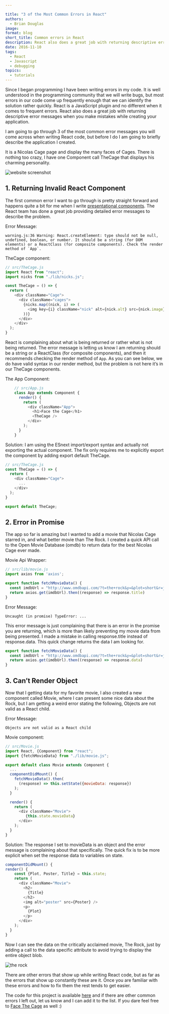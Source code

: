 ```yaml
---

title: "3 of the Most Common Errors in React"
authors:
  - Brian Douglas
image:
format: blog
short_title: Common errors in React
description: React also does a great job with returning descriptive error messages when you make mistakes while creating your application. This post will walk through 3 of the most common error messages you will come across when writing React code.
date: 2016-11-10
tags:
  - React
  - Javascript
  - debugging
topics:
  - tutorials
---
```


Since I began programming I have been writing errors in my code. It is well understood in the programming community that we will write bugs, but most errors in our code come up frequently enough that we can identify the solution rather quickly. React is a JavaScript plugin and no different when it comes to frequent errors. React also does a great job with returning descriptive error messages when you make mistakes while creating your application.

I am going to go through 3 of the most common error messages you will come across when writing React code, but before I do I am going to briefly describe the application I created.

It is a Nicolas Cage page and display the many faces of Cages. There is nothing too crazy, I have one Component call TheCage that displays his charming personality.


![website screenshot](/v3/img/blog/facethecage.png)

## 1. Returning Invalid React Component

The first common error I want to go through  is pretty straight forward and happens quite a bit for me when I write <a href="/blog/2016/09/27/refactoring-towards-pure-components-in-react/">presentational components</a>. The React team has done a great job providing detailed error messages to describe the problem.

Error Message:
```
warning.js:36 Warning: React.createElement: type should not be null, undefined, boolean, or number. It should be a string (for DOM elements) or a ReactClass (for composite components). Check the render method of `App`.
```

TheCage component:

```js
// src/TheCage.js
import React from "react";
import nicks from "./lib/nicks.js";

const TheCage = () => {
  return (
    <div className="Cage">
      <div className="cages">
        {nicks.map((nick, i) => (
          <img key={i} className="nick" alt={nick.alt} src={nick.image} />
        ))}
      </div>
    </div>
  );
}
```

React is complaining about what is being returned or rather what is not being returned.  The error message is letting us know I am returning should be a string or a ReactClass (for composite components), and then it recommends checking the render method of `App`. As you can see below, we do have valid syntax in our render method, but the problem is not here it’s in our TheCage components.

The App Component:

```js
    // src/App.js
    class App extends Component {
      render() {
        return (
          <div className="App">
            <h1>Face the Cage</h1>
            <TheCage />
          </div>
        );
      }
    }
```

Solution:
I am using the ESnext import/export syntax and actually not exporting the actual component. The fix only requires me to explicitly export the component by adding export default TheCage.

```js
// src/TheCage.js
const TheCage = () => {
  return (
    <div className="Cage">
      ...
    </div>
  );
}

export default TheCage;
```


## 2. Error in Promise

The app so far is amazing but I wanted to add a movie that Nicolas Cage starred in, and what better movie than The Rock. I created a quick API call to the Open Movie Database (omdb) to return data for the best Nicolas Cage ever made.

Movie Api Wrapper:

```js
// src/lib/movie.js
import axios from 'axios';

export function fetchMovieData() {
  const imdbUrl = "http://www.omdbapi.com/?t=the+rock&y=&plot=short&r=json";
  return axios.get(imdbUrl).then((response) => response.title)
}
```

Error Message:
```
Uncaught (in promise) TypeError: ...
```

This error message is just complaining that there is an error in the promise you are returning, which is more than likely preventing my movie data from being presented. I made a mistake in calling response.title instead of response.data. This quick change returns the data I am looking for.


```js
export function fetchMovieData() {
  const imdbUrl = "http://www.omdbapi.com/?t=the+rock&y=&plot=short&r=json";
  return axios.get(imdbUrl).then((response) => response.data)
}
```

## 3. Can’t Render Object

Now that I getting data for my favorite movie, I also created a new component called Movie, where I can present some nice data about the Rock, but I am getting a weird error stating the following, Objects are not valid as a React child.

Error Message:
```
Objects are not valid as a React child
```

Movie component:

```js
// src/Movie.js
import React, {Component} from "react";
import {fetchMovieData} from "./lib/movie.js";

export default class Movie extends Component {
  ...
  componentDidMount() {
    fetchMovieData().then(
      (response) => this.setState({movieData: response})
    );
  }

  render() {
    return (
      <div className="Movie">
         {this.state.movieData}
      </div>
    );
  }
}
```

Solution:
The response I set to movieData is an object and the error message is complaining about that specifically. The quick fix is to be more explicit when set the response data to variables on state.


```js
componentDidMount() {
render() {
    const {Plot, Poster, Title} = this.state;
    return (
      <div className="Movie">
        <h2>
          {Title}
        </h2>
        <img alt="poster" src={Poster} />
        <p>
          {Plot}
        </p>
      </div>
    );
  }
}
```

Now I can see the data on the critically acclaimed movie, The Rock, just by adding a call to the data specific attribute to avoid trying to display the entire object blob.

![the rock](/v3/img/blog/therock.png)

There are other errors that show up while writing React code, but as far as the errors that show up constantly these are it. Once you are familiar with these errors and how to fix them the rest tends to get easier.

The code for this project is available [here](https://github.com/bdougie/the-cage) and if there are other common errors I left out, let us know and I can add it to the list. If you dare feel free to [Face The Cage](https://face-the-cage.netlify.app/) as well :)
